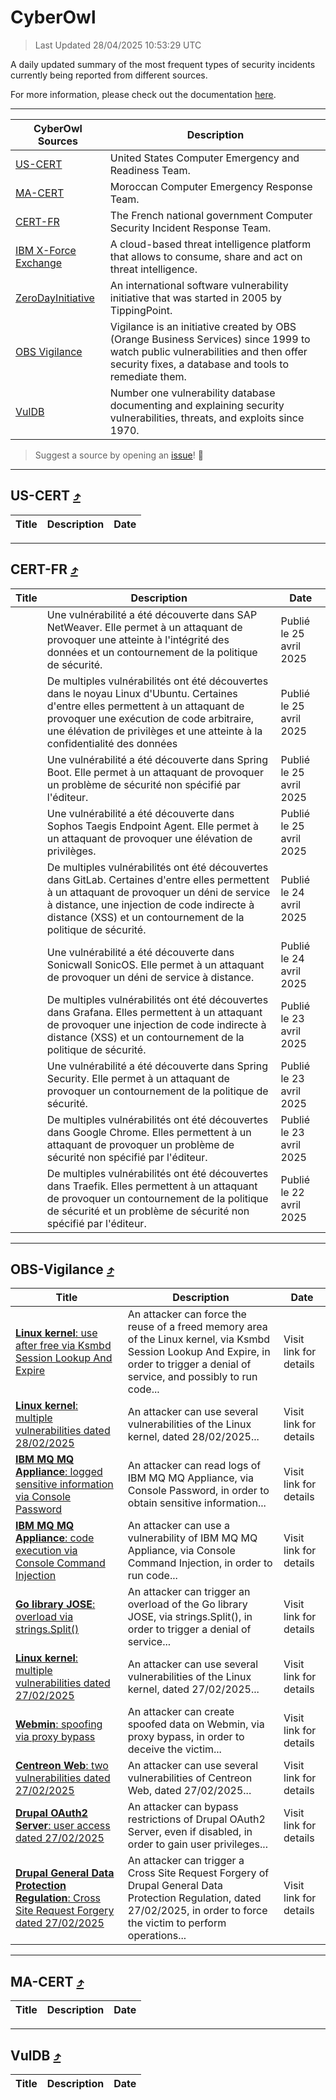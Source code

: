 
 <div id='top'></div>

# CyberOwl

 > Last Updated 28/04/2025 10:53:29 UTC
 
 A daily updated summary of the most frequent types of security incidents currently being reported from different sources.
 
 For more information, please check out the documentation [here](./docs/README.md).
 
 ---
 |CyberOwl Sources|Description|
 |---|---|
 |[US-CERT](#us-cert-arrow_heading_up)|United States Computer Emergency and Readiness Team.|
 |[MA-CERT](#ma-cert-arrow_heading_up)|Moroccan Computer Emergency Response Team.|
 |[CERT-FR](#cert-fr-arrow_heading_up)|The French national government Computer Security Incident Response Team.|
 |[IBM X-Force Exchange](#ibmcloud-arrow_heading_up)|A cloud-based threat intelligence platform that allows to consume, share and act on threat intelligence.|
 |[ZeroDayInitiative](#zerodayinitiative-arrow_heading_up)|An international software vulnerability initiative that was started in 2005 by TippingPoint.|
 |[OBS Vigilance](#obs-vigilance-arrow_heading_up)|Vigilance is an initiative created by OBS (Orange Business Services) since 1999 to watch public vulnerabilities and then offer security fixes, a database and tools to remediate them.|
 |[VulDB](#vuldb-arrow_heading_up)|Number one vulnerability database documenting and explaining security vulnerabilities, threats, and exploits since 1970.|
 
 > Suggest a source by opening an [issue](https://github.com/karimhabush/cyberowl/issues)! :raised_hands:
 ---

## US-CERT [:arrow_heading_up:](#cyberowl)

 |Title|Description|Date|
 |---|---|---|
 
 ---

## CERT-FR [:arrow_heading_up:](#cyberowl)

 |Title|Description|Date|
 |---|---|---|
 |[](https://www.cert.ssi.gouv.fr/avis/CERTFR-2025-AVI-0350/)|Une vulnérabilité a été découverte dans SAP NetWeaver. Elle permet à un attaquant de provoquer une atteinte à l'intégrité des données et un contournement de la politique de sécurité.|Publié le 25 avril 2025|
 |[](https://www.cert.ssi.gouv.fr/avis/CERTFR-2025-AVI-0349/)|De multiples vulnérabilités ont été découvertes dans le noyau Linux d'Ubuntu. Certaines d'entre elles permettent à un attaquant de provoquer une exécution de code arbitraire, une élévation de privilèges et une atteinte à la confidentialité des données|Publié le 25 avril 2025|
 |[](https://www.cert.ssi.gouv.fr/avis/CERTFR-2025-AVI-0348/)|Une vulnérabilité a été découverte dans Spring Boot. Elle permet à un attaquant de provoquer un problème de sécurité non spécifié par l'éditeur.|Publié le 25 avril 2025|
 |[](https://www.cert.ssi.gouv.fr/avis/CERTFR-2025-AVI-0347/)|Une vulnérabilité a été découverte dans Sophos Taegis Endpoint Agent. Elle permet à un attaquant de provoquer une élévation de privilèges.|Publié le 25 avril 2025|
 |[](https://www.cert.ssi.gouv.fr/avis/CERTFR-2025-AVI-0346/)|De multiples vulnérabilités ont été découvertes dans GitLab. Certaines d'entre elles permettent à un attaquant de provoquer un déni de service à distance, une injection de code indirecte à distance (XSS) et un contournement de la politique de sécurité.|Publié le 24 avril 2025|
 |[](https://www.cert.ssi.gouv.fr/avis/CERTFR-2025-AVI-0345/)|Une vulnérabilité a été découverte dans Sonicwall SonicOS. Elle permet à un attaquant de provoquer un déni de service à distance.|Publié le 24 avril 2025|
 |[](https://www.cert.ssi.gouv.fr/avis/CERTFR-2025-AVI-0344/)|De multiples vulnérabilités ont été découvertes dans Grafana. Elles permettent à un attaquant de provoquer une injection de code indirecte à distance (XSS) et un contournement de la politique de sécurité.|Publié le 23 avril 2025|
 |[](https://www.cert.ssi.gouv.fr/avis/CERTFR-2025-AVI-0343/)|Une vulnérabilité a été découverte dans Spring Security. Elle permet à un attaquant de provoquer un contournement de la politique de sécurité.|Publié le 23 avril 2025|
 |[](https://www.cert.ssi.gouv.fr/avis/CERTFR-2025-AVI-0342/)|De multiples vulnérabilités ont été découvertes dans Google Chrome. Elles permettent à un attaquant de provoquer un problème de sécurité non spécifié par l'éditeur.|Publié le 23 avril 2025|
 |[](https://www.cert.ssi.gouv.fr/avis/CERTFR-2025-AVI-0341/)|De multiples vulnérabilités ont été découvertes dans Traefik. Elles permettent à un attaquant de provoquer un contournement de la politique de sécurité et un problème de sécurité non spécifié par l'éditeur.|Publié le 22 avril 2025|
 
 ---

## OBS-Vigilance [:arrow_heading_up:](#cyberowl)

 |Title|Description|Date|
 |---|---|---|
 |[<a href="https://vigilance.fr/vulnerability/Linux-kernel-use-after-free-via-Ksmbd-Session-Lookup-And-Expire-46483" class="noirorange"><b>Linux kernel</b>: use after free via Ksmbd Session Lookup And Expire</a>](https://vigilance.fr/vulnerability/Linux-kernel-use-after-free-via-Ksmbd-Session-Lookup-And-Expire-46483)|An attacker can force the reuse of a freed memory area of the Linux kernel, via Ksmbd Session Lookup And Expire, in order to trigger a denial of service, and possibly to run code...|Visit link for details|
 |[<a href="https://vigilance.fr/vulnerability/Linux-kernel-multiple-vulnerabilities-dated-28-02-2025-46482" class="noirorange"><b>Linux kernel</b>: multiple vulnerabilities dated 28/02/2025</a>](https://vigilance.fr/vulnerability/Linux-kernel-multiple-vulnerabilities-dated-28-02-2025-46482)|An attacker can use several vulnerabilities of the Linux kernel, dated 28/02/2025...|Visit link for details|
 |[<a href="https://vigilance.fr/vulnerability/IBM-MQ-MQ-Appliance-logged-sensitive-information-via-Console-Password-46479" class="noirorange"><b>IBM MQ  MQ Appliance</b>: logged sensitive information via Console Password</a>](https://vigilance.fr/vulnerability/IBM-MQ-MQ-Appliance-logged-sensitive-information-via-Console-Password-46479)|An attacker can read logs of IBM MQ  MQ Appliance, via Console Password, in order to obtain sensitive information...|Visit link for details|
 |[<a href="https://vigilance.fr/vulnerability/IBM-MQ-MQ-Appliance-code-execution-via-Console-Command-Injection-46478" class="noirorange"><b>IBM MQ  MQ Appliance</b>: code execution via Console Command Injection</a>](https://vigilance.fr/vulnerability/IBM-MQ-MQ-Appliance-code-execution-via-Console-Command-Injection-46478)|An attacker can use a vulnerability of IBM MQ  MQ Appliance, via Console Command Injection, in order to run code...|Visit link for details|
 |[<a href="https://vigilance.fr/vulnerability/Go-library-JOSE-overload-via-strings-Split-46475" class="noirorange"><b>Go library JOSE</b>: overload via strings.Split()</a>](https://vigilance.fr/vulnerability/Go-library-JOSE-overload-via-strings-Split-46475)|An attacker can trigger an overload of the Go library JOSE, via strings.Split(), in order to trigger a denial of service...|Visit link for details|
 |[<a href="https://vigilance.fr/vulnerability/Linux-kernel-multiple-vulnerabilities-dated-27-02-2025-46474" class="noirorange"><b>Linux kernel</b>: multiple vulnerabilities dated 27/02/2025</a>](https://vigilance.fr/vulnerability/Linux-kernel-multiple-vulnerabilities-dated-27-02-2025-46474)|An attacker can use several vulnerabilities of the Linux kernel, dated 27/02/2025...|Visit link for details|
 |[<a href="https://vigilance.fr/vulnerability/Webmin-spoofing-via-proxy-bypass-46473" class="noirorange"><b>Webmin</b>: spoofing via proxy bypass</a>](https://vigilance.fr/vulnerability/Webmin-spoofing-via-proxy-bypass-46473)|An attacker can create spoofed data on Webmin, via proxy bypass, in order to deceive the victim...|Visit link for details|
 |[<a href="https://vigilance.fr/vulnerability/Centreon-Web-two-vulnerabilities-dated-27-02-2025-46472" class="noirorange"><b>Centreon Web</b>: two vulnerabilities dated 27/02/2025</a>](https://vigilance.fr/vulnerability/Centreon-Web-two-vulnerabilities-dated-27-02-2025-46472)|An attacker can use several vulnerabilities of Centreon Web, dated 27/02/2025...|Visit link for details|
 |[<a href="https://vigilance.fr/vulnerability/Drupal-OAuth2-Server-user-access-dated-27-02-2025-46465" class="noirorange"><b>Drupal OAuth2 Server</b>: user access dated 27/02/2025</a>](https://vigilance.fr/vulnerability/Drupal-OAuth2-Server-user-access-dated-27-02-2025-46465)|An attacker can bypass restrictions of Drupal OAuth2 Server, even if disabled, in order to gain user privileges...|Visit link for details|
 |[<a href="https://vigilance.fr/vulnerability/Drupal-General-Data-Protection-Regulation-Cross-Site-Request-Forgery-dated-27-02-2025-46464" class="noirorange"><b>Drupal General Data Protection Regulation</b>: Cross Site Request Forgery dated 27/02/2025</a>](https://vigilance.fr/vulnerability/Drupal-General-Data-Protection-Regulation-Cross-Site-Request-Forgery-dated-27-02-2025-46464)|An attacker can trigger a Cross Site Request Forgery of Drupal General Data Protection Regulation, dated 27/02/2025, in order to force the victim to perform operations...|Visit link for details|
 
 ---

## MA-CERT [:arrow_heading_up:](#cyberowl)

 |Title|Description|Date|
 |---|---|---|
 
 ---

## VulDB [:arrow_heading_up:](#cyberowl)

 |Title|Description|Date|
 |---|---|---|
 